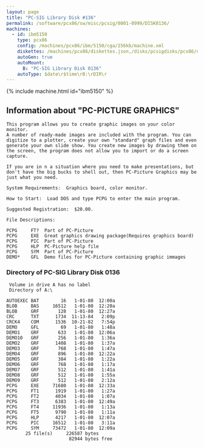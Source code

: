 ```yaml
---
layout: page
title: "PC-SIG Library Disk #136"
permalink: /software/pcx86/sw/misc/pcsig/0001-0999/DISK0136/
machines:
  - id: ibm5150
    type: pcx86
    config: /machines/pcx86/ibm/5150/cga/256kb/machine.xml
    diskettes: /machines/pcx86/diskettes.json,/disks/pcsigdisks/pcx86/diskettes.json
    autoGen: true
    autoMount:
      B: "PC-SIG Library Disk 0136"
    autoType: $date\r$time\rB:\rDIR\r
---
```


{% include machine.html id="ibm5150" %}

## Information about "PC-PICTURE GRAPHICS"

    This program allows you to create graphic images on your color monitor.
    A number of ready-made images are included with the program. You can
    digitize to a plotter, create your own "standard" graph files and even
    generate your own slide show. You create new images by drawing them on
    the screen, the program does not allow you to import or do a screen
    capture.
    
    If you are in n a situation where you need to make presentations, but
    don't have the big bucks to shell out, then PC-Picture Graphics may be
    just what you need.
    
    System Requirements:  Graphics board, color monitor.
    
    How to Start:  Load DOS and type PCPG to enter the main program.
    
    Suggested Registration:  $20.00.
    
    File Descriptions:
    
    PCPG     FT?  Part of PC-Picture
    PCPG     EXE  Great graphics drawing package(Requires graphics board)
    PCPG     PIC  Part of PC-Picture
    PCPG     HLP  PC-Picture help file
    PCPG     SYM  Part of PC-Picture
    DEMO*    GFL  Demo files for PC-Picture containing graphic immages

### Directory of PC-SIG Library Disk 0136

     Volume in drive A has no label
     Directory of A:\

    AUTOEXEC BAT        16   1-01-80  12:00a
    BLOB     BAS     16512   1-01-80  12:20a
    BLOB     GRF       128   1-01-80  12:27a
    CRC      TXT      1734  11-13-84   2:09p
    CRCK4    COM      1536  10-21-82   7:54p
    DEMO     GFL        69   1-01-80   1:48a
    DEMO1    GRF       633   1-01-80  12:06a
    DEMO10   GRF       256   1-01-80   1:36a
    DEMO2    GRF      1408   1-01-80   1:37a
    DEMO3    GRF       768   1-01-80   1:47a
    DEMO4    GRF       896   1-01-80  12:22a
    DEMO5    GRF       384   1-01-80   1:22a
    DEMO6    GRF       768   1-01-80   1:17a
    DEMO7    GRF       512   1-01-80   1:41a
    DEMO8    GRF       512   1-01-80   1:55a
    DEMO9    GRF       512   1-01-80   2:12a
    PCPG     EXE     71680   1-01-80  12:33a
    PCPG     FT1      1919   1-01-80   1:27a
    PCPG     FT2      4034   1-01-80   1:07a
    PCPG     FT3      6383   1-01-80  12:49a
    PCPG     FT4     11936   1-01-80   1:13a
    PCPG     FT5      9790   1-01-80   1:11a
    PCPG     HLP      4217   1-01-80  12:07a
    PCPG     PIC     16512   1-01-80   3:11a
    PCPG     SYM     73472   1-01-80  12:09a
           25 file(s)     226587 bytes
                           82944 bytes free
